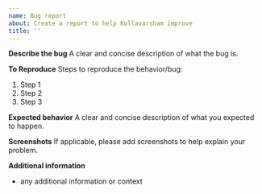 ```yaml
---
name: Bug report
about: Create a report to help Kollavarsham improve
title: ''
---
```


**Describe the bug**
A clear and concise description of what the bug is.

**To Reproduce**
Steps to reproduce the behavior/bug:
1. Step 1 
2. Step 2
3. Step 3

**Expected behavior**
A clear and concise description of what you expected to happen.

**Screenshots**
If applicable, please add screenshots to help explain your problem.

**Additional information**
- any additional information or context
